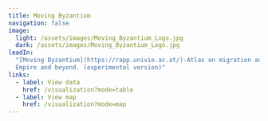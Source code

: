 ```yaml
---
title: Moving Byzantium
navigation: false
image:
  light: /assets/images/Moving_Byzantium_Logo.jpg
  dark: /assets/images/Moving_Byzantium_Logo.jpg
leadIn:
  "[Moving Byzantium](https://rapp.univie.ac.at/)-Atlas on migration and mobility in the Byzantine
  Empire and beyond. (experimental version)"
links:
  - label: View data
    href: /visualization?mode=table
  - label: View map
    href: /visualization?mode=map
---
```


